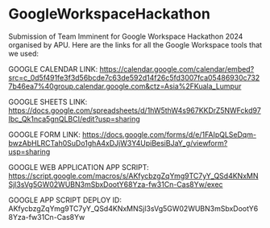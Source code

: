 # GoogleWorkspaceHackathon
Submission of Team Imminent for Google Workspace Hackathon 2024 organised by APU.
Here are the links for all the Google Workspace tools that we used:
 
GOOGLE CALENDAR LINK: 
https://calendar.google.com/calendar/embed?src=c_0d5f491fe3f3d56bcde7c63de592d14f26c5fd3007fca05486930c7327b46ea7%40group.calendar.google.com&ctz=Asia%2FKuala_Lumpur

GOOGLE SHEETS LINK:
https://docs.google.com/spreadsheets/d/1hW5thW4s967KKDrZ5NWFckd97Ibc_Qk1nca5gnQLBCI/edit?usp=sharing

GOOGLE FORM LINK:
https://docs.google.com/forms/d/e/1FAIpQLSeDqm-bwzAbHLRCTah0SuDo1ghA4xDJjW3Y4UpiBesiBJaY_g/viewform?usp=sharing

GOOGLE WEB APPLICATION APP SCRIPT:
https://script.google.com/macros/s/AKfycbzgZqYmg9TC7yY_QSd4KNxMNSjl3sVg5GW02WUBN3mSbxDootY68Yza-fw31Cn-Cas8Yw/exec

GOOGLE APP SCRIPT DEPLOY ID:
AKfycbzgZqYmg9TC7yY_QSd4KNxMNSjl3sVg5GW02WUBN3mSbxDootY68Yza-fw31Cn-Cas8Yw
